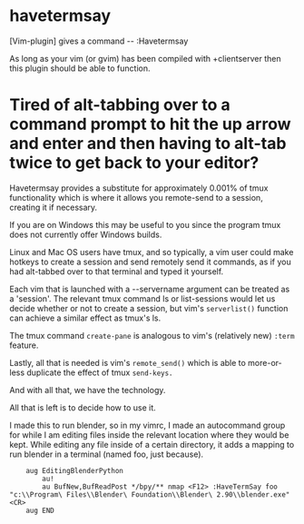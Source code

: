 # havetermsay
[Vim-plugin] gives a command -- :Havetermsay 

As long as your vim (or gvim) has been compiled with +clientserver then this plugin should be able to function.


Tired of alt-tabbing over to a command prompt to hit the up arrow and enter and then having to alt-tab twice to get back to your editor?
===

Havetermsay provides a substitute for approximately 0.001% of tmux functionality which is where it allows you remote-send to a session, creating it if necessary.

If you are on Windows this may be useful to you since the program tmux does not currently offer Windows builds.

Linux and Mac OS users have tmux, and so typically, a vim user could make hotkeys to create a session and send remotely send it commands, as if you had alt-tabbed over to that terminal and typed it yourself.

Each vim that is launched with a --servername argument can be treated as a 'session'.  The relevant tmux command ls or list-sessions would let us decide whether or not to create a session, but vim's ``serverlist()`` function can achieve a similar effect as tmux's ls.

The tmux command ``create-pane`` is analogous to vim's (relatively new) ``:term`` feature.

Lastly, all that is needed is vim's ``remote_send()`` which is able to more-or-less duplicate the effect of tmux ``send-keys.``

And with all that, we have the technology.

All that is left is to decide how to use it.


I made this to run blender, so in my vimrc, I made an autocommand group for while I am editing files inside the relevant location where they would be kept.
While editing any file inside of a certain directory, it adds a mapping to run blender in a terminal (named foo, just because).

```vim
    aug EditingBlenderPython
        au!
        au BufNew,BufReadPost */bpy/** nmap <F12> :HaveTermSay foo "c:\\Program\ Files\\Blender\ Foundation\\Blender\ 2.90\\blender.exe"<CR>
    aug END
```


